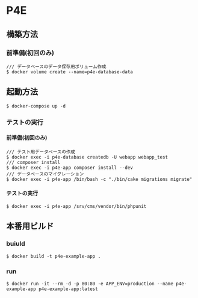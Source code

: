 # P4E

## 構築方法

### 前準備(初回のみ)

```
/// データベースのデータ保存用ボリューム作成
$ docker volume create --name=p4e-database-data
```

## 起動方法

```
$ docker-compose up -d
```

### テストの実行

#### 前準備(初回のみ)

```
/// テスト用データベースの作成
$ docker exec -i p4e-database createdb -U webapp webapp_test
/// composer install
$ docker exec -i p4e-app composer install --dev
/// データベースのマイグレーション
$ docker exec -i p4e-app /bin/bash -c "./bin/cake migrations migrate"
```

#### テストの実行

```
$ docker exec -i p4e-app /srv/cms/vendor/bin/phpunit
```

## 本番用ビルド

### buiuld

```
$ docker build -t p4e-example-app .
```

### run

```
$ docker run -it --rm -d -p 80:80 -e APP_ENV=production --name p4e-example-app p4e-example-app:latest
```
